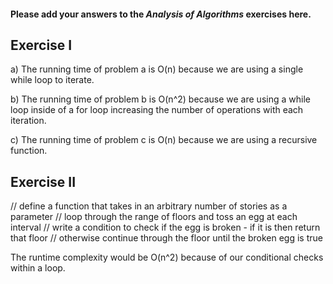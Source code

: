 #### Please add your answers to the ***Analysis of  Algorithms*** exercises here.

## Exercise I

a) The running time of problem a is O(n) because we are using a single while loop to iterate.


b) The running time of problem b is O(n^2) because we are using a while loop inside of a for loop increasing the number of operations with each iteration.


c) The running time of problem c is O(n) because we are using a recursive function.

## Exercise II

// define a function that takes in an arbitrary number of stories as a parameter
// loop through the range of floors and toss an egg at each interval
// write a condition to check if the egg is broken - if it is then return that floor
// otherwise continue through the floor until the broken egg is true

The runtime complexity would be O(n^2) because of our conditional checks within a loop.